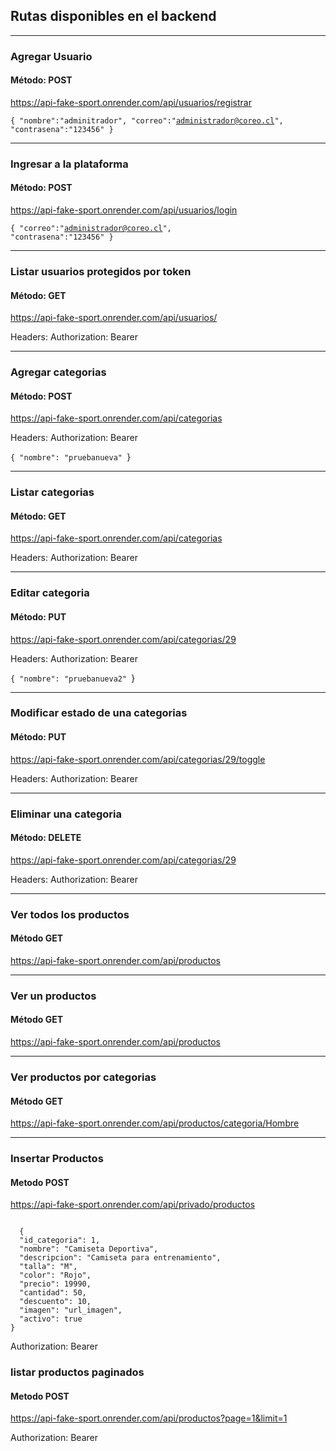 ## Rutas disponibles en el backend

----

### Agregar Usuario
#### Método: POST

https://api-fake-sport.onrender.com/api/usuarios/registrar

<code>{
  "nombre":"adminitrador",
  "correo":"administrador@coreo.cl",
  "contrasena":"123456"
}</code>

----

### Ingresar a la plataforma
#### Método: POST

https://api-fake-sport.onrender.com/api/usuarios/login

<code>{
  "correo":"administrador@coreo.cl",
  "contrasena":"123456"
}</code>

----

### Listar usuarios protegidos por token
#### Método: GET

https://api-fake-sport.onrender.com/api/usuarios/

Headers:
Authorization: Bearer <TOKEN>

----

### Agregar categorias
#### Método: POST

https://api-fake-sport.onrender.com/api/categorias

Headers:
Authorization: Bearer <TOKEN>

<code>{
  "nombre": "pruebanueva"
</code>}

----

### Listar categorias
#### Método: GET

https://api-fake-sport.onrender.com/api/categorias

Headers:
Authorization: Bearer <TOKEN>

----

### Editar categoria
#### Método: PUT

https://api-fake-sport.onrender.com/api/categorias/29

Headers:
Authorization: Bearer <TOKEN>

<code>{
  "nombre": "pruebanueva2"
</code>}

----

### Modificar estado de una categorias
#### Método: PUT

https://api-fake-sport.onrender.com/api/categorias/29/toggle

Headers:
Authorization: Bearer <TOKEN>

----

### Eliminar una categoria
#### Método: DELETE

https://api-fake-sport.onrender.com/api/categorias/29

Headers:
Authorization: Bearer <TOKEN>

----

### Ver todos los productos
#### Método GET

https://api-fake-sport.onrender.com/api/productos

----

### Ver un productos
#### Método GET

https://api-fake-sport.onrender.com/api/productos

----

### Ver productos por categorias
#### Método GET

https://api-fake-sport.onrender.com/api/productos/categoria/Hombre

----

### Insertar Productos
#### Metodo POST

https://api-fake-sport.onrender.com/api/privado/productos

<code>
  {
  "id_categoria": 1,
  "nombre": "Camiseta Deportiva",
  "descripcion": "Camiseta para entrenamiento",
  "talla": "M",
  "color": "Rojo",
  "precio": 19990,
  "cantidad": 50,
  "descuento": 10,
  "imagen": "url_imagen",
  "activo": true
}
</code>

Authorization: Bearer <token>

### listar productos paginados
#### Metodo POST

https://api-fake-sport.onrender.com/api/productos?page=1&limit=1

Authorization: Bearer <token>


